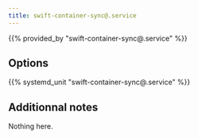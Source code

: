```yaml
---
title: swift-container-sync@.service
---
```


{{% provided_by "swift-container-sync@.service" %}}

## Options

{{% systemd_unit "swift-container-sync@.service" %}}

## Additionnal notes

Nothing here.